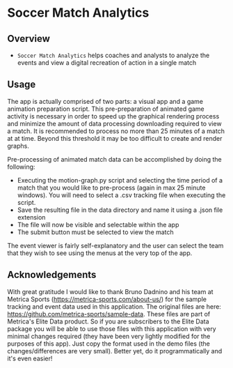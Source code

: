# Soccer Match Analytics

## Overview

* `Soccer Match Analytics` helps coaches and analysts to analyze the events and view a digital recreation of action in a single match
  
## Usage
The app is actually comprised of two parts: a visual app and a game animation preparation script. This pre-preparation of animated game activity is necessary in order to speed up the graphical rendering process and minimize the amount of data processing downloading required to view a match. It is recommended to process no more than 25 minutes of a match at at time. Beyond this threshold it may be too difficult to create and render graphs.

Pre-processing of animated match data can be accomplished by doing the following:
- Executing the motion-graph.py script and selecting the time period of a match that you would like to pre-process (again in max 25 minute windows). You will need to select a .csv tracking file when executing the script.
- Save the resulting file in the data directory and name it using a .json file extension
- The file will now be visible and selectable within the app 
- The submit button must be selected to view the match

The event viewer is fairly self-explanatory and the user can select the team that they wish to see using the menus at the very top of the app. 

## Acknowledgements
With great gratitude I would like to thank Bruno Dadnino and his team at Metrica Sports (https://metrica-sports.com/about-us/) for the sample tracking and event data used in this application.
The original files are here: https://github.com/metrica-sports/sample-data. These files are part of Metrica's Elite Data product. So if you are subscribers to the Elite Data package you will be able to use those files with this application with very minimal changes required (they have been very lightly modified for the purposes of this app). Just copy the format used in the demo files (the changes/differences are very small). Better yet, do it programmatically and it's even easier!

